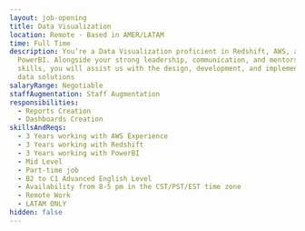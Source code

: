 ```yaml
---
layout: job-opening
title: Data Visualization
location: Remote - Based in AMER/LATAM
time: Full Time
description: You’re a Data Visualization proficient in Redshift, AWS, and
  PowerBI. Alongside your strong leadership, communication, and mentorship
  skills, you will assist us with the design, development, and implementation of
  data solutions
salaryRange: Negotiable
staffAugmentation: Staff Augmentation
responsibilities:
  - Reports Creation
  - Dashboards Creation
skillsAndReqs:
  - 3 Years working with AWS Experience
  - 3 Years working with Redshift
  - 3 Years working with PowerBI
  - Mid Level
  - Part-time job
  - B2 to C1 Advanced English Level
  - Availability from 8-5 pm in the CST/PST/EST time zone
  - Remote Work
  - LATAM ONLY
hidden: false
---
```

